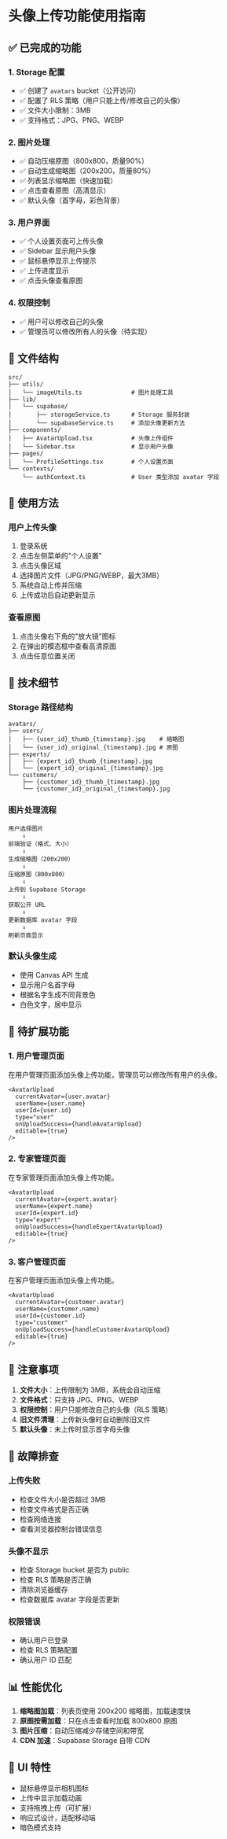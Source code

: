 # 头像上传功能使用指南

## ✅ 已完成的功能

### 1. Storage 配置
- ✅ 创建了 `avatars` bucket（公开访问）
- ✅ 配置了 RLS 策略（用户只能上传/修改自己的头像）
- ✅ 文件大小限制：3MB
- ✅ 支持格式：JPG、PNG、WEBP

### 2. 图片处理
- ✅ 自动压缩原图（800x800，质量90%）
- ✅ 自动生成缩略图（200x200，质量80%）
- ✅ 列表显示缩略图（快速加载）
- ✅ 点击查看原图（高清显示）
- ✅ 默认头像（首字母，彩色背景）

### 3. 用户界面
- ✅ 个人设置页面可上传头像
- ✅ Sidebar 显示用户头像
- ✅ 鼠标悬停显示上传提示
- ✅ 上传进度显示
- ✅ 点击头像查看原图

### 4. 权限控制
- ✅ 用户可以修改自己的头像
- ✅ 管理员可以修改所有人的头像（待实现）

## 📁 文件结构

```
src/
├── utils/
│   └── imageUtils.ts              # 图片处理工具
├── lib/
│   └── supabase/
│       ├── storageService.ts      # Storage 服务封装
│       └── supabaseService.ts     # 添加头像更新方法
├── components/
│   ├── AvatarUpload.tsx           # 头像上传组件
│   └── Sidebar.tsx                # 显示用户头像
├── pages/
│   └── ProfileSettings.tsx        # 个人设置页面
└── contexts/
    └── authContext.ts             # User 类型添加 avatar 字段
```

## 🎯 使用方法

### 用户上传头像

1. 登录系统
2. 点击左侧菜单的"个人设置"
3. 点击头像区域
4. 选择图片文件（JPG/PNG/WEBP，最大3MB）
5. 系统自动上传并压缩
6. 上传成功后自动更新显示

### 查看原图

1. 点击头像右下角的"放大镜"图标
2. 在弹出的模态框中查看高清原图
3. 点击任意位置关闭

## 🔧 技术细节

### Storage 路径结构
```
avatars/
├── users/
│   ├── {user_id}_thumb_{timestamp}.jpg    # 缩略图
│   └── {user_id}_original_{timestamp}.jpg # 原图
├── experts/
│   ├── {expert_id}_thumb_{timestamp}.jpg
│   └── {expert_id}_original_{timestamp}.jpg
└── customers/
    ├── {customer_id}_thumb_{timestamp}.jpg
    └── {customer_id}_original_{timestamp}.jpg
```

### 图片处理流程
```
用户选择图片
    ↓
前端验证（格式、大小）
    ↓
生成缩略图（200x200）
    ↓
压缩原图（800x800）
    ↓
上传到 Supabase Storage
    ↓
获取公开 URL
    ↓
更新数据库 avatar 字段
    ↓
刷新页面显示
```

### 默认头像生成
- 使用 Canvas API 生成
- 显示用户名首字母
- 根据名字生成不同背景色
- 白色文字，居中显示

## 🚀 待扩展功能

### 1. 用户管理页面
在用户管理页面添加头像上传功能，管理员可以修改所有用户的头像。

```tsx
<AvatarUpload
  currentAvatar={user.avatar}
  userName={user.name}
  userId={user.id}
  type="user"
  onUploadSuccess={handleAvatarUpload}
  editable={true}
/>
```

### 2. 专家管理页面
在专家管理页面添加头像上传功能。

```tsx
<AvatarUpload
  currentAvatar={expert.avatar}
  userName={expert.name}
  userId={expert.id}
  type="expert"
  onUploadSuccess={handleExpertAvatarUpload}
  editable={true}
/>
```

### 3. 客户管理页面
在客户管理页面添加头像上传功能。

```tsx
<AvatarUpload
  currentAvatar={customer.avatar}
  userName={customer.name}
  userId={customer.id}
  type="customer"
  onUploadSuccess={handleCustomerAvatarUpload}
  editable={true}
/>
```

## 📝 注意事项

1. **文件大小**：上传限制为 3MB，系统会自动压缩
2. **文件格式**：只支持 JPG、PNG、WEBP
3. **权限控制**：用户只能修改自己的头像（RLS 策略）
4. **旧文件清理**：上传新头像时自动删除旧文件
5. **默认头像**：未上传时显示首字母头像

## 🐛 故障排查

### 上传失败
- 检查文件大小是否超过 3MB
- 检查文件格式是否正确
- 检查网络连接
- 查看浏览器控制台错误信息

### 头像不显示
- 检查 Storage bucket 是否为 public
- 检查 RLS 策略是否正确
- 清除浏览器缓存
- 检查数据库 avatar 字段是否更新

### 权限错误
- 确认用户已登录
- 检查 RLS 策略配置
- 确认用户 ID 匹配

## 📊 性能优化

1. **缩略图加载**：列表页使用 200x200 缩略图，加载速度快
2. **原图按需加载**：只在点击查看时加载 800x800 原图
3. **图片压缩**：自动压缩减少存储空间和带宽
4. **CDN 加速**：Supabase Storage 自带 CDN

## 🎨 UI 特性

- 鼠标悬停显示相机图标
- 上传中显示加载动画
- 支持拖拽上传（可扩展）
- 响应式设计，适配移动端
- 暗色模式支持
